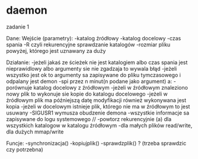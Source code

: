 daemon
======
zadanie 1

Dane:
Wejście (parametry):
-katalog źródłowy
-katalog docelowy
-czas spania
-R czyli rekurencyjne sprawdzanie katalogów
-rozmiar pliku powyżej, którego jest uznawany za duży 

Działanie:
-jeżeli jakaś ze ścieżek nie jest katalogiem albo czas spania jest nieprawidlowy albo argumenty sie nie zgadzaja to wywala błąd
-jeżeli wszystko jest ok to argumenty sa zapisywane do pliku tymczasowego i odpalany jest demon
-spi przez n minut(n podane jako argument)
a:
-porównuje katalog docelowy z źródłowym
-jeżeli w źródłowym znaleziono nowy plik to wykonuje sie kopie do katalogu docelowego
-jeżeli w źródłowym plik ma późniejszą datę modyfikacji również wykonywana jest kopia
-jeżeli w docelowym istnieje plik, którego nie ma w źródłowym to jest usuwany
-SIGUSR1 wymusza obudzenie demona
-wszystkie informacje sa zapisywane do logu systemowego
//
-powtorz rekurencyjnie (a) dla wszystkich katalogow w katalogu źródłowym
-dla małych plików read/write, dla dużych mmap/write

Funcje:
-synchronizacja()
-kopiujplik()
-sprawdzplik() ? (trzeba sprawdzic czy potrzebna)
